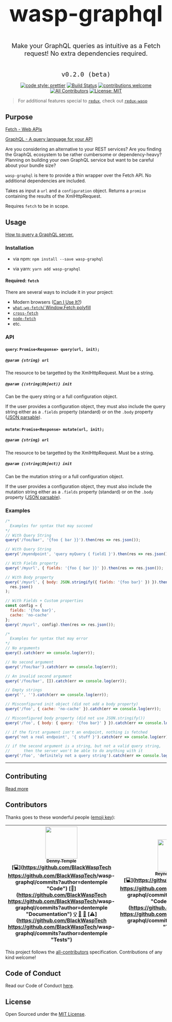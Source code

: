 <div style="text-align: center;">

<h1 style="font-size: 5em;">wasp-graphql</h1>

<p style="font-size: 1.4em;">Make your GraphQL queries as intuitive as a Fetch request!  No extra dependencies required.</p>
<code style="font-size: 1.4em;">
v0.2.0 (beta)
</code>

[![code style: prettier](https://img.shields.io/badge/code_style-prettier-ff69b4.svg?style=flat-square)](https://github.com/prettier/prettier)
[![Build Status](https://travis-ci.com/dentemple/wasp-graphql.svg?branch=master)](https://travis-ci.com/dentemple/wasp-graphql)
[![contributions welcome](https://img.shields.io/badge/contributions-welcome-brightgreen.svg?style=flat)](https://github.com/BlackWaspTech/wasp-graphql/issues)
[![All Contributors](https://img.shields.io/badge/all_contributors-2-orange.svg?style=flat-square)](#contributors)
[![License: MIT](https://img.shields.io/badge/License-MIT-yellow.svg)](https://opensource.org/licenses/MIT)

</div>

> For additional features special to [`redux`](https://redux.js.org/), check out [`redux-wasp`](https://github.com/BlackWaspTech/redux-wasp)

## Purpose

[Fetch - Web APIs](https://developer.mozilla.org/en-US/docs/Web/API/Fetch_API)

[GraphQL - A query language for your API](https://graphql.org/)

Are you considering an alternative to your REST services? Are you finding the GraphQL ecosystem to be rather cumbersome or dependency-heavy? Planning on building your own GraphQL service but want to be careful about your bundle size?

`wasp-graphql` is here to provide a thin wrapper over the Fetch API. No additional dependencies are included.

Takes as input a `url` and a `configuration` object. Returns a `promise` containing the results of the XmlHttpRequest.

Requires `fetch` to be in scope.

## Usage

[How to query a GraphQL server.](https://graphql.org/learn/queries/)

### Installation

- via npm: `npm install --save wasp-graphql`

- via yarn: `yarn add wasp-graphql`

#### Required: `fetch`

There are several ways to include it in your project:

- Modern browsers ([Can I Use It?](https://caniuse.com/#search=fetch))
- [`what-wg-fetch`/ Window.Fetch polyfill](https://github.com/github/fetch)
- [`cross-fetch`](https://github.com/lquixada/cross-fetch)
- [`node-fetch`](https://github.com/bitinn/node-fetch)
- etc.

### API

#### `query`: `Promise<Response> query(url, init);`

##### `@param {string} url`

The resource to be targetted by the XmlHttpRequest. Must be a string.

##### `@param {(string|Object)} init`

Can be the query string or a full configuration object.

If the user provides a configuration object, they must also include the query string either as a `.fields` property (standard) or on the `.body` property ([JSON parsable](https://developer.mozilla.org/en-US/docs/Web/JavaScript/Reference/Global_Objects/JSON/stringify)).

#### `mutate`: `Promise<Response> mutate(url, init);`

##### `@param {string} url`

The resource to be targetted by the XmlHttpRequest. Must be a string.

##### `@param {(string|Object)} init`

Can be the mutation string or a full configuration object.

If the user provides a configuration object, they must also include the mutation string either as a `.fields` property (standard) or on the `.body` property ([JSON parsable](https://developer.mozilla.org/en-US/docs/Web/JavaScript/Reference/Global_Objects/JSON/stringify)).

### Examples

```js
/*
  Examples for syntax that may succeed
*/
// With Query String
query('/foo/bar', '{foo { bar }}').then(res => res.json());

// With Query String
query('/myendpoint', 'query myQuery { field1 }').then(res => res.json());

// With Fields property
query('/myurl', { fields: '{foo { bar }}' }).then(res => res.json());

// With Body property
query('/myurl', { body: JSON.stringify({ fields: '{foo bar}' }) }).then(res =>
  res.json()
);

// With Fields + Custom properties
const config = {
  fields: '{foo bar}',
  cache: 'no-cache'
};
query('/myurl', config).then(res => res.json());

/*
  Examples for syntax that may error
*/
// No arguments
query().catch(err => console.log(err));

// No second argument
query('/foo/bar').catch(err => console.log(err));

// An invalid second argument
query('/foo/bar', []).catch(err => console.log(err));

// Empty strings
query('', '').catch(err => console.log(err));

// Misconfigured init object (did not add a body property)
query('/foo', { cache: 'no-cache' }).catch(err => console.log(err));

// Misconfigured body property (did not use JSON.stringify())
query('/foo', { body: { query: '{foo bar}' } }).catch(err => console.log(err));

// if the first argument isn't an endpoint, nothing is fetched
query('not a real endpoint', '{ stuff }').catch(err => console.log(err));

// if the second argument is a string, but not a valid query string,
//      then the server won't be able to do anything with it
query('/foo', 'definitely not a query string').catch(err => console.log(err));
```

---

## Contributing

[Read more](CONTRIBUTING.md)

## Contributors

Thanks goes to these wonderful people ([emoji key](https://github.com/kentcdodds/all-contributors#emoji-key)):

<!-- ALL-CONTRIBUTORS-LIST:START - Do not remove or modify this section -->
<!-- prettier-ignore -->
| [<img src="https://avatars2.githubusercontent.com/u/10323609?v=4" width="100px;"/><br /><sub><b>Denny Temple</b></sub>](https://dentemple.com/)<br />[💻](https://github.com/BlackWaspTech <https://github.com/BlackWaspTech>/wasp-graphql/commits?author=dentemple "Code") [📖](https://github.com/BlackWaspTech <https://github.com/BlackWaspTech>/wasp-graphql/commits?author=dentemple "Documentation") [💡](#example-dentemple "Examples") [🤔](#ideas-dentemple "Ideas, Planning, & Feedback") [👀](#review-dentemple "Reviewed Pull Requests") [⚠️](https://github.com/BlackWaspTech <https://github.com/BlackWaspTech>/wasp-graphql/commits?author=dentemple "Tests") | [<img src="https://avatars2.githubusercontent.com/u/19364468?v=4" width="100px;"/><br /><sub><b>Reynolds A Colon</b></sub>](http://www.realized-technologies.com)<br />[💻](https://github.com/BlackWaspTech <https://github.com/BlackWaspTech>/wasp-graphql/commits?author=Rcolon100 "Code") [💡](#example-Rcolon100 "Examples") [🤔](#ideas-Rcolon100 "Ideas, Planning, & Feedback") [👀](#review-Rcolon100 "Reviewed Pull Requests") [⚠️](https://github.com/BlackWaspTech <https://github.com/BlackWaspTech>/wasp-graphql/commits?author=Rcolon100 "Tests") |
| :---: | :---: |

<!-- ALL-CONTRIBUTORS-LIST:END -->

This project follows the [all-contributors](https://github.com/kentcdodds/all-contributors) specification. Contributions of any kind welcome!

## Code of Conduct

Read our Code of Conduct [here](CODE-OF-CONDUCT.md).

## License

Open Sourced under the [MIT License](LICENSE).
